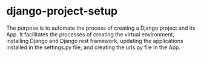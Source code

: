# django-project-setup
The purpose is to automate the process of creating a Django project and its App. It facilitates the processes of creating the virtual environment, installing Django and Django rest framework, updating the applications installed in the settings.py file, and creating the urls.py file in the App.
